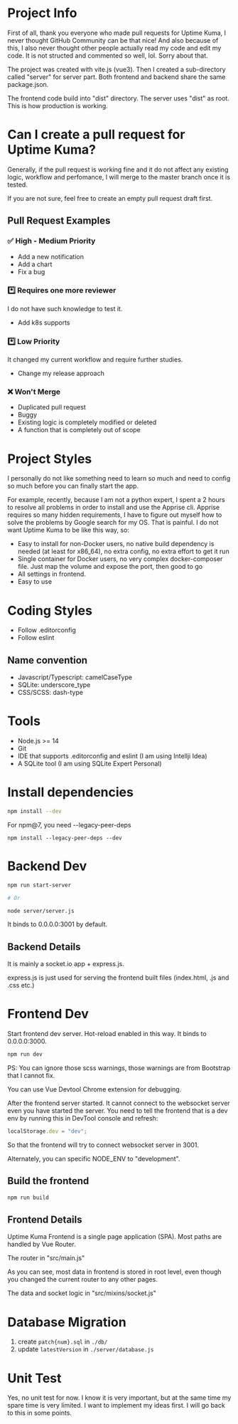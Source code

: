# Project Info

First of all, thank you everyone who made pull requests for Uptime Kuma, I never thought GitHub Community can be that nice! And also because of this, I also never thought other people actually read my code and edit my code. It is not structed and commented so well, lol. Sorry about that.

The project was created with vite.js (vue3). Then I created a sub-directory called "server" for server part. Both frontend and backend share the same package.json. 

The frontend code build into "dist" directory. The server uses "dist" as root. This is how production is working.

# Can I create a pull request for Uptime Kuma?

Generally, if the pull request is working fine and it do not affect any existing logic, workflow and perfomance, I will merge to the master branch once it is tested.

If you are not sure, feel free to create an empty pull request draft first.

## Pull Request Examples

### ✅ High - Medium Priority

- Add a new notification
- Add a chart
- Fix a bug

### *️⃣ Requires one more reviewer 

I do not have such knowledge to test it.

- Add k8s supports 

### *️⃣ Low Priority 

It changed my current workflow and require further studies.

- Change my release approach

### ❌ Won't Merge

- Duplicated pull request
- Buggy
- Existing logic is completely modified or deleted
- A function that is completely out of scope

# Project Styles

I personally do not like something need to learn so much and need to config so much before you can finally start the app. 

For example, recently, because I am not a python expert, I spent a 2 hours to resolve all problems in order to install and use the Apprise cli. Apprise requires so many hidden requirements, I have to figure out myself how to solve the problems by Google search for my OS. That is painful. I do not want Uptime Kuma to be like this way, so:  

- Easy to install for non-Docker users, no native build dependency is needed (at least for x86_64), no extra config, no extra effort to get it run
- Single container for Docker users, no very complex docker-composer file. Just map the volume and expose the port, then good to go
- All settings in frontend.
- Easy to use

# Coding Styles

- Follow .editorconfig
- Follow eslint

## Name convention

- Javascript/Typescript: camelCaseType
- SQLite: underscore_type
- CSS/SCSS: dash-type

# Tools
- Node.js >= 14
- Git
- IDE that supports .editorconfig and eslint (I am using Intellji Idea)
- A SQLite tool (I am using SQLite Expert Personal)

# Install dependencies 

```bash
npm install --dev
```

For npm@7, you need --legacy-peer-deps

```
npm install --legacy-peer-deps --dev
```

# Backend Dev

```bash
npm run start-server

# Or 

node server/server.js
```

It binds to 0.0.0.0:3001 by default.


## Backend Details

It is mainly a socket.io app + express.js.

express.js is just used for serving the frontend built files (index.html, .js and .css etc.) 

# Frontend Dev

Start frontend dev server. Hot-reload enabled in this way. It binds to 0.0.0.0:3000.

```bash
npm run dev
```

PS: You can ignore those scss warnings, those warnings are from Bootstrap that I cannot fix.

You can use Vue Devtool Chrome extension for debugging.

After the frontend server started. It cannot connect to the websocket server even you have started the server. You need to tell the frontend that is a dev env by running this in DevTool console and refresh:

```javascript
localStorage.dev = "dev";
```

So that the frontend will try to connect websocket server in 3001.

Alternately, you can specific NODE_ENV to "development".


## Build the frontend

```bash
npm run build
```

## Frontend Details

Uptime Kuma Frontend is a single page application (SPA). Most paths are handled by Vue Router.

The router in "src/main.js"

As you can see, most data in frontend is stored in root level, even though you changed the current router to any other pages.

The data and socket logic in "src/mixins/socket.js"

# Database Migration

1. create `patch{num}.sql` in `./db/`
1. update `latestVersion` in `./server/database.js`

# Unit Test

Yes, no unit test for now. I know it is very important, but at the same time my spare time is very limited. I want to implement my ideas first. I will go back to this in some points.



  

